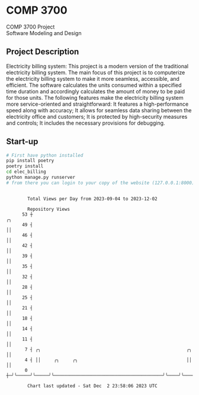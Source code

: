 # COMP 3700
COMP 3700 Project  
Software Modeling and Design
## Project Description
Electricity billing system: This project is a modern version of the traditional electricity billing system. The main focus of this project is to computerize the electricity billing system to make it more seamless, accessible, and efficient. The software calculates the units consumed within a specified time duration and accordingly calculates the amount of money to be paid for those units. The following features make the electricity billing system more service-oriented and straightforward: It features a high-performance speed along with accuracy; It allows for seamless data sharing between the electricity office and customers; It is protected by high-security measures and controls; It includes the necessary provisions for debugging.

## Start-up
```bash
# First have python installed
pip install poetry
poetry install
cd elec_billing
python manage.py runserver
# from there you can login to your copy of the website (127.0.0.1:8000), default creds are admin/admin
```

```

        Total Views per Day from 2023-09-04 to 2023-12-02

        Repository Views
      53 ┼                                                                ╭╮
      49 ┤                                                                ││
      46 ┤                                                                ││
      42 ┤                                                                ││
      39 ┤                                                                ││
      35 ┤                                                                ││
      32 ┤                                                                ││
      28 ┤                                                                ││
      25 ┤                                                                ││
      21 ┤                                                                ││
      18 ┤                                                                ││
      14 ┤                                                                ││
      11 ┤                                                                ││
       7 ┤ ╭╮                                                       ╭╮    ││
       4 ┤ ││     ╭╮     ╭╮                                         ││    ││
       0 ┼─╯╰─────╯╰─────╯╰─────────────────────────────────────────╯╰────╯╰───────────────────────

        Chart last updated - Sat Dec  2 23:58:06 2023 UTC
        
```
